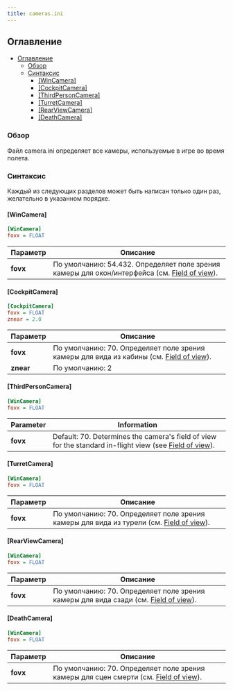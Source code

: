 ```yaml
---
title: cameras.ini
---
```


## Оглавление

- [Оглавление](#оглавление)
  - [Обзор](#обзор)
  - [Синтаксис](#синтаксис)
    - [\[WinCamera\]](#wincamera)
    - [\[CockpitCamera\]](#cockpitcamera)
    - [\[ThirdPersonCamera\]](#thirdpersoncamera)
    - [\[TurretCamera\]](#turretcamera)
    - [\[RearViewCamera\]](#rearviewcamera)
    - [\[DeathCamera\]](#deathcamera)

### Обзор

Файл camera.ini определяет все камеры, используемые в игре во время полета.

### Синтаксис

Каждый из следующих разделов может быть написан только один раз, желательно в указанном порядке.

#### [WinCamera]

```ini
[WinCamera]
fovx = FLOAT
```

| Параметр | Описание                                                                                                                                    |
| -------- | ------------------------------------------------------------------------------------------------------------------------------------------- |
| **fovx** | По умолчанию: 54.432. Определяет поле зрения камеры для окон/интерфейса (см. [Field of view](https://en.wikipedia.org/wiki/Field_of_view)). |

#### [CockpitCamera]

```ini
[CockpitCamera]
fovx = FLOAT
znear = 2.0
```

| Параметр  | Описание                                                                                                                               |
| --------- | -------------------------------------------------------------------------------------------------------------------------------------- |
| **fovx**  | По умолчанию: 70. Определяет поле зрения камеры для вида из кабины (см. [Field of view](https://en.wikipedia.org/wiki/Field_of_view)). |
| **znear** | По умолчанию: 2                                                                                                                        |

#### [ThirdPersonCamera]

```ini
[WinCamera]
fovx = FLOAT
```

| Parameter | Information                                                                                                                                            |
| --------- | ------------------------------------------------------------------------------------------------------------------------------------------------------ |
| **fovx**  | Default: 70. Determines the camera's field of view for the standard in-flight view (see [Field of view](https://en.wikipedia.org/wiki/Field_of_view)). |

#### [TurretCamera]

```ini
[WinCamera]
fovx = FLOAT
```

| Параметр | Описание                                                                                                                               |
| -------- | -------------------------------------------------------------------------------------------------------------------------------------- |
| **fovx** | По умолчанию: 70. Определяет поле зрения камеры для вида из турели (см. [Field of view](https://en.wikipedia.org/wiki/Field_of_view)). |

#### [RearViewCamera]

```ini
[WinCamera]
fovx = FLOAT
```

| Параметр | Описание                                                                                                                           |
| -------- | ---------------------------------------------------------------------------------------------------------------------------------- |
| **fovx** | По умолчанию: 70. Определяет поле зрения камеры для вида сзади (см. [Field of view](https://en.wikipedia.org/wiki/Field_of_view)). |

#### [DeathCamera]

```ini
[WinCamera]
fovx = FLOAT
```

| Параметр | Описание                                                                                                                            |
| -------- | ----------------------------------------------------------------------------------------------------------------------------------- |
| **fovx** | По умолчанию: 70. Определяет поле зрения камеры для сцен смерти (см. [Field of view](https://en.wikipedia.org/wiki/Field_of_view)). |
